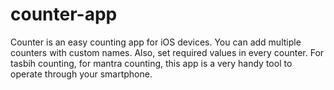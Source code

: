 # counter-app
Counter is an easy counting app for iOS devices. You can add multiple counters with custom names. Also, set required values in every counter. For tasbih counting, for mantra counting, this app is a very handy tool to operate through your smartphone.
